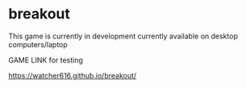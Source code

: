 # breakout

 This game is currently in development
 currently available on desktop computers/laptop

GAME LINK for testing

https://watcher616.github.io/breakout/
